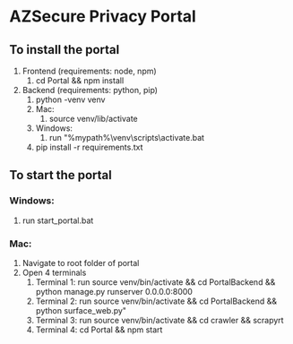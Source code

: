 # AZSecure Privacy Portal

## To install the portal
1. Frontend (requirements: node, npm)
    1. cd Portal && npm install
2. Backend (requirements: python, pip)
    1. python -venv venv
    2. Mac:
        1. source venv/lib/activate
    2. Windows: 
        1. run "%mypath%\venv\scripts\activate.bat
    3. pip install -r requirements.txt
    
## To start the portal

### Windows: 
1. run start_portal.bat

### Mac: 
1. Navigate to root folder of portal
2. Open 4 terminals
    1. Terminal 1: run source venv/bin/activate && cd PortalBackend && python manage.py runserver 0.0.0.0:8000
    2. Terminal 2: run source venv/bin/activate && cd PortalBackend && python surface_web.py"
    3. Terminal 3: run source venv/bin/activate && cd crawler && scrapyrt
    4. Terminal 4: cd Portal && npm start
